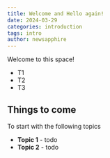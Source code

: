 ```yaml
---
title: Welcome and Hello again!
date: 2024-03-29
categories: introduction
tags: intro
author: newsapphire
---
```










Welcome to this space!


*	T1
*	T2
*	T3


## Things to come

To start with the following topics

* <b>Topic 1</b> - todo
* <b>Topic 2</b> - todo
  
